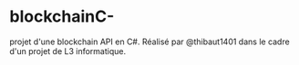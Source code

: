 # blockchainC-
projet d'une blockchain API en C#. Réalisé par @thibaut1401 dans le cadre d'un projet de L3 informatique.   
